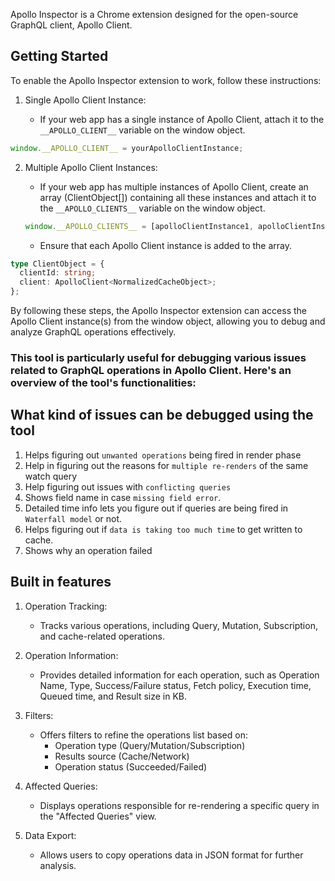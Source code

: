 Apollo Inspector is a Chrome extension designed for the open-source GraphQL client, Apollo Client.

## Getting Started

To enable the Apollo Inspector extension to work, follow these instructions:

1. Single Apollo Client Instance:

   - If your web app has a single instance of Apollo Client, attach it to the `__APOLLO_CLIENT__` variable on the window object.

```js
window.__APOLLO_CLIENT__ = yourApolloClientInstance;
```

2. Multiple Apollo Client Instances:

   - If your web app has multiple instances of Apollo Client, create an array (ClientObject[]) containing all these instances and attach it to the `__APOLLO_CLIENTS__` variable on the window object.

   ```js
   window.__APOLLO_CLIENTS__ = [apolloClientInstance1, apolloClientInstance2, ...];

   ```

   - Ensure that each Apollo Client instance is added to the array.

```ts
type ClientObject = {
  clientId: string;
  client: ApolloClient<NormalizedCacheObject>;
};
```

By following these steps, the Apollo Inspector extension can access the Apollo Client instance(s) from the window object, allowing you to debug and analyze GraphQL operations effectively.

### This tool is particularly useful for debugging various issues related to GraphQL operations in Apollo Client. Here's an overview of the tool's functionalities:

## What kind of issues can be debugged using the tool

1. Helps figuring out `unwanted operations` being fired in render phase
2. Help in figuring out the reasons for `multiple re-renders` of the same watch query​
3. Help figuring out issues with `conflicting queries​`
4. Shows field name in case `missing field error`.
5. Detailed time info lets you figure out if queries are being fired in `Waterfall model` or not.
6. Helps figuring out if `data is taking too much time` to get written to cache.
7. Shows why an operation failed

## Built in features

1. Operation Tracking:

   - Tracks various operations, including Query, Mutation, Subscription, and cache-related operations.

2. Operation Information:

   - Provides detailed information for each operation, such as Operation Name, Type, Success/Failure status, Fetch policy, Execution time, Queued time, and Result size in KB.

3. Filters:

   - Offers filters to refine the operations list based on:
     - Operation type (Query/Mutation/Subscription)
     - Results source (Cache/Network)
     - Operation status (Succeeded/Failed)

4. Affected Queries:

   - Displays operations responsible for re-rendering a specific query in the "Affected Queries" view.

5. Data Export:

   - Allows users to copy operations data in JSON format for further analysis.
